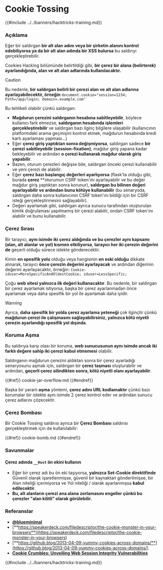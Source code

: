 # Cookie Tossing

{{#include ../../banners/hacktricks-training.md}}

### Açıklama

Eğer bir saldırgan **bir alt alan adını veya bir şirketin alanını kontrol edebiliyorsa ya da bir alt alan adında bir XSS bulursa** bu saldırıyı gerçekleştirebilir.

Cookies Hacking bölümünde belirtildiği gibi, **bir çerez bir alana (belirterek) ayarlandığında, alan ve alt alan adlarında kullanılacaktır.**

> [!CAUTION]
> Bu nedenle, **bir saldırgan belirli bir çerezi alan ve alt alan adlarına ayarlayabilecektir, örneğin** `document.cookie="session=1234; Path=/app/login; domain=.example.com"`

Bu tehlikeli olabilir çünkü saldırgan:

- **Mağdurun çerezini saldırganın hesabına sabitleyebilir**, böylece kullanıcı fark etmezse, **saldırganın hesabında işlemleri gerçekleştirebilir** ve saldırgan bazı ilginç bilgilere ulaşabilir (kullanıcının platformdaki arama geçmişini kontrol etmek, mağdurun hesabında kredi kartı ayarlaması yapması...)
- Eğer **çerez giriş yaptıktan sonra değişmiyorsa**, saldırgan sadece **bir çerezi sabitleyebilir (session-fixation)**, mağdur giriş yapana kadar bekleyebilir ve ardından **o çerezi kullanarak mağdur olarak giriş yapabilir**.
- Bazen, oturum çerezleri değişse bile, saldırgan önceki çerezi kullanabilir ve yeni çerezi de alabilir.
- Eğer **çerez bazı başlangıç değerleri ayarlıyorsa** (flask'ta olduğu gibi, burada **çerez** **oturumun CSRF token'ını ayarlayabilir ve bu değer mağdur giriş yaptıktan sonra korunur), **saldırgan bu bilinen değeri ayarlayabilir ve ardından bunu kötüye kullanabilir** (bu senaryoda, saldırgan daha sonra kullanıcının CSRF token'ını bildiği için bir CSRF isteği gerçekleştirmesini sağlayabilir).
- Değeri ayarlamak gibi, saldırgan ayrıca sunucu tarafından oluşturulan kimlik doğrulaması yapılmamış bir çerezi alabilir, ondan CSRF token'ını alabilir ve bunu kullanabilir.

### Çerez Sırası

Bir tarayıcı, **aynı isimde iki çerez aldığında ve bu çerezler aynı kapsamı (alan, alt alanlar ve yol) kısmen etkiliyorsa**, **tarayıcı her iki çerezin değerini de** geçerli olduğu sürece istekte gönderecektir.

Kimin **en spesifik yolu** olduğu veya hangisinin **en eski olduğu** dikkate alınarak, tarayıcı **önce çerezin değerini ayarlayacak** ve ardından diğerinin değerini ayarlayacaktır, örneğin: `Cookie: iduser=MoreSpecificAndOldestCookie; iduser=LessSpecific;`

Çoğu **web sitesi yalnızca ilk değeri kullanacaktır**. Bu nedenle, bir saldırgan bir çerez ayarlamak istiyorsa, başka bir çerez ayarlanmadan önce ayarlamak veya daha spesifik bir yol ile ayarlamak daha iyidir.

> [!WARNING]
> Ayrıca, **daha spesifik bir yolda çerez ayarlama yeteneği** çok ilginçtir çünkü **mağdurun çerezi ile çalışmasını sağlayabilirsiniz, yalnızca kötü niyetli çerezin ayarlandığı spesifik yol dışında**.

### Koruma Aşma

Bu saldırıya karşı olası bir koruma, **web sunucusunun aynı isimde ancak iki farklı değere sahip iki çerezi kabul etmemesi** olabilir.

Saldırganın mağdurun çerezini aldıktan sonra bir çerez ayarladığı senaryosunu aşmak için, saldırgan bir **çerez taşması** oluşturabilir ve ardından, **geçerli çerez silindikten sonra, kötü niyetli olanı ayarlayabilir**.

{{#ref}}
cookie-jar-overflow.md
{{#endref}}

Başka bir yararlı **aşma** yöntemi, **çerez adını URL kodlamaktır** çünkü bazı korumalar bir istekte aynı isimde 2 çerez kontrol eder ve ardından sunucu çerez adlarını çözecektir.

### Çerez Bombası

Bir Cookie Tossing saldırısı ayrıca bir **Çerez Bombası** saldırısı gerçekleştirmek için de kullanılabilir:

{{#ref}}
cookie-bomb.md
{{#endref}}

### Savunmalar

#### **Çerez adında `__Host` ön ekini kullanın**

- Eğer bir çerez adı bu ön eki taşıyorsa, **yalnızca Set-Cookie direktifinde** Güvenli olarak işaretlenmişse, güvenli bir kaynaktan gönderilmişse, bir Alan niteliği içermiyorsa ve Yol niteliği / olarak ayarlanmışsa **kabul edilecektir**.
- **Bu, alt alanların çerezi ana alana zorlamasını engeller çünkü bu çerezler "alan kilitli" olarak görülebilir.**

### Referanslar

- [**@blueminimal**](https://twitter.com/blueminimal)
- [**https://speakerdeck.com/filedescriptor/the-cookie-monster-in-your-browsers**](https://speakerdeck.com/filedescriptor/the-cookie-monster-in-your-browsers)
- [**https://github.blog/2013-04-09-yummy-cookies-across-domains/**](https://github.blog/2013-04-09-yummy-cookies-across-domains/)
- [**Cookie Crumbles: Unveiling Web Session Integrity Vulnerabilities**](https://www.youtube.com/watch?v=F_wAzF4a7Xg)

{{#include ../../banners/hacktricks-training.md}}
